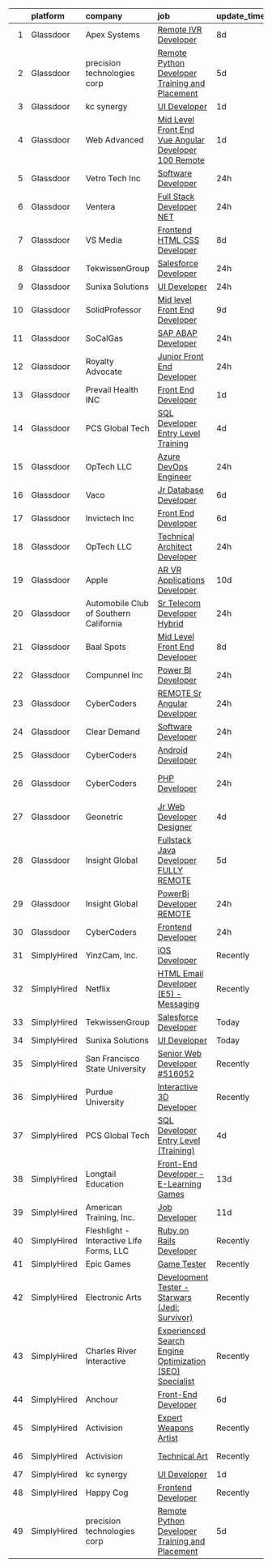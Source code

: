 

|    | platform    | company                                  | job                                                                                                                                                                                                                                                                                                                                                                                                                                                                                                                                                                                                                                                                                                                                                                                                                                                                                                                                                                                                                                                                                                                                                                                                                                                                                                                                                                                     | update_time   | location                          |
|---:|:------------|:-----------------------------------------|:----------------------------------------------------------------------------------------------------------------------------------------------------------------------------------------------------------------------------------------------------------------------------------------------------------------------------------------------------------------------------------------------------------------------------------------------------------------------------------------------------------------------------------------------------------------------------------------------------------------------------------------------------------------------------------------------------------------------------------------------------------------------------------------------------------------------------------------------------------------------------------------------------------------------------------------------------------------------------------------------------------------------------------------------------------------------------------------------------------------------------------------------------------------------------------------------------------------------------------------------------------------------------------------------------------------------------------------------------------------------------------------|:--------------|:----------------------------------|
|  1 | Glassdoor   | Apex Systems                             | [Remote IVR Developer](https://www.glassdoor.com/partner/jobListing.htm?pos=118&ao=1110586&s=58&guid=000001835eeeed9181d0c87062762ca3&src=GD_JOB_AD&t=SR&vt=w&ea=1&cs=1_bbc8fc76&cb=1663745060652&jobListingId=1008134223466&cpc=2CAED5C921A5F994&jrtk=3-0-1gdfetrehkbkg801-1gdfetrf3jc8h800-2430148be45fdea1--6NYlbfkN0DqWjE27Bj7wQp7zwejGyju2OyxUuq4SEucXSyN07WCWejYvQmJsgF2DYF8Y-TYieCayWM7ShiPCi_I9GVSYg9zKLeHQXSDRsQkiRvqlRJ1qSUmhEfmYHaheDn98_7dPYzX6yl1VoVfqGAzWQ8e6DftsKVZfOkb8JONiG01liNjibarZlm1LrHs8qrEA1yLEDnNfVrq6sg82jPBxeplVNcZJ4eNOk-Mnyv3EAvUPEfMW2x-djBL5AkpvDY90sd_lQVVIbGok5qZnvHvghk_qxZpAydLevuxcQGwEkQtg_VTTVy2o4WcCxEilEnZzr3C5Y3NJU9tlpOohrIO0uL0PUXFV_pRha1ZqpShcG0YTdeqw0g5TpapJuYQRYoeVIYEoFOaohuHwJo6kkuBgH-7nvPKC9T0TFWTqoZv_z3Z0Ygpk5JJdsV8h4XlHsgzzcayzqsEWVkwdmPXb7NXFd_zDbM7g7EoBhqyThmP1Bgo-yNjGHrRauLL68bcJJ6ze9IVZyOvUvFMJt8X8n2i_W5Xw4EfE_MTKUguzH2Kqde9Oztlejl0xJgZv2Tlapk-iRySwmWzEWpNS5Us5LiIzvBi3PLS9vv_Wivw6LOGkAv6JVb-FZzNSgulIAspR4P95FLW9_blfzJCSteDzUaD97VSWfm8)                                                                                                                                                                                                                                                                                                                                                                         | 8d            | Omaha, NE                         |
|  2 | Glassdoor   | precision technologies corp              | [Remote Python Developer Training and Placement](https://www.glassdoor.com/partner/jobListing.htm?pos=122&ao=1136043&s=58&guid=000001835eeeed9181d0c87062762ca3&src=GD_JOB_AD&t=SR&vt=w&ea=1&cs=1_746510a7&cb=1663745060653&jobListingId=1008142483787&jrtk=3-0-1gdfetrehkbkg801-1gdfetrf3jc8h800-bf261e198c7c5ed4-)                                                                                                                                                                                                                                                                                                                                                                                                                                                                                                                                                                                                                                                                                                                                                                                                                                                                                                                                                                                                                                                                    | 5d            | Remote                            |
|  3 | Glassdoor   | kc synergy                               | [UI Developer](https://www.glassdoor.com/partner/jobListing.htm?pos=126&ao=1136043&s=58&guid=000001835eeeed9181d0c87062762ca3&src=GD_JOB_AD&t=SR&vt=w&ea=1&cs=1_edec10dd&cb=1663745060653&jobListingId=1008148624271&jrtk=3-0-1gdfetrehkbkg801-1gdfetrf3jc8h800-a767d1d3904ecc6f-)                                                                                                                                                                                                                                                                                                                                                                                                                                                                                                                                                                                                                                                                                                                                                                                                                                                                                                                                                                                                                                                                                                      | 1d            | Remote                            |
|  4 | Glassdoor   | Web Advanced                             | [Mid Level Front End Vue   Angular Developer  100  Remote ](https://www.glassdoor.com/partner/jobListing.htm?pos=129&ao=1136043&s=58&guid=000001835eeeed9181d0c87062762ca3&src=GD_JOB_AD&t=SR&vt=w&ea=1&cs=1_a60f431a&cb=1663745060653&jobListingId=1008150129323&jrtk=3-0-1gdfetrehkbkg801-1gdfetrf3jc8h800-16b0faa002b5b9f5-)                                                                                                                                                                                                                                                                                                                                                                                                                                                                                                                                                                                                                                                                                                                                                                                                                                                                                                                                                                                                                                                         | 1d            | Remote                            |
|  5 | Glassdoor   | Vetro Tech Inc                           | [Software Developer](https://www.glassdoor.com/partner/jobListing.htm?pos=125&ao=1136043&s=58&guid=000001835eeeed9181d0c87062762ca3&src=GD_JOB_AD&t=SR&vt=w&ea=1&cs=1_fa4ea4b3&cb=1663745060653&jobListingId=1008151818702&jrtk=3-0-1gdfetrehkbkg801-1gdfetrf3jc8h800-bb6c4feb2d26e670-)                                                                                                                                                                                                                                                                                                                                                                                                                                                                                                                                                                                                                                                                                                                                                                                                                                                                                                                                                                                                                                                                                                | 24h           | San Jose, CA                      |
|  6 | Glassdoor   | Ventera                                  | [Full Stack Developer    NET](https://www.glassdoor.com/partner/jobListing.htm?pos=103&ao=1110586&s=58&guid=000001835eeeed9181d0c87062762ca3&src=GD_JOB_AD&t=SR&vt=w&ea=1&cs=1_7de1ca70&cb=1663745060650&jobListingId=1008150834960&cpc=5FEB1BEB8E14EF52&jrtk=3-0-1gdfetrehkbkg801-1gdfetrf3jc8h800-804f295cd2a1bbb5--6NYlbfkN0AS3oPsAAmCngCu4U51_2RxXyfS7TdWOFtWPOafNW52I-BHaFGjpaHg1iGt24BkrNYBQIbmM6d0KHo1WYXA7xM8lNA-yRg9gzjrAa6t_oixspFfVy6Mp7ynqJXoK35SQp6tXUISaBmXQMGQNQwgSZpTCOh9DR7_QD9dPXHCQWVod6BZOOOSEHuJ262jcVuTNaRbgwjunNyd2IbK6jHe4C_KpLG20j6CLOs6rIjXPAN14jClCJWCwJiHVwzhYmdoMR-PRpTOQBQIXLxKxIjaXtUT2Sj5ojmb5mfn7bagHJQwe_Qq9Nc6Q4iMj2w-mx-VMEMKgEvtK17QJVn3tBCaGQPERigPjlyhb-OQx_5lop6lSZy1J87rrBlMzLf5SyGjVt-hLrET__srDv0_Va-aODWiGeZthwtEO2dVoKCY81mqX9NLIkdFNzTjMc-P8aeDE01nF37KCAdU-UxJJ8MemrTCAcpeAxCqMQxUbudWKirCX5udPdofvyWBMNG_k60VD2ExCizbEcRECw%3D%3D)                                                                                                                                                                                                                                                                                                                                                                                                                                                                                                      | 24h           | Remote                            |
|  7 | Glassdoor   | VS Media                                 | [Frontend HTML CSS Developer](https://www.glassdoor.com/partner/jobListing.htm?pos=119&ao=1136043&s=58&guid=000001835eeeed9181d0c87062762ca3&src=GD_JOB_AD&t=SR&vt=w&ea=1&cs=1_12f97aad&cb=1663745060652&jobListingId=1008134742421&jrtk=3-0-1gdfetrehkbkg801-1gdfetrf3jc8h800-4be2c87897b4a3bb-)                                                                                                                                                                                                                                                                                                                                                                                                                                                                                                                                                                                                                                                                                                                                                                                                                                                                                                                                                                                                                                                                                       | 8d            | Westlake Village, Los Angeles, CA |
|  8 | Glassdoor   | TekwissenGroup                           | [Salesforce Developer](https://www.glassdoor.com/partner/jobListing.htm?pos=121&ao=1136043&s=58&guid=000001835eeeed9181d0c87062762ca3&src=GD_JOB_AD&t=SR&vt=w&ea=1&cs=1_ac3ccece&cb=1663745060652&jobListingId=1008150968947&jrtk=3-0-1gdfetrehkbkg801-1gdfetrf3jc8h800-d01f59cab3d3695b-)                                                                                                                                                                                                                                                                                                                                                                                                                                                                                                                                                                                                                                                                                                                                                                                                                                                                                                                                                                                                                                                                                              | 24h           | Remote                            |
|  9 | Glassdoor   | Sunixa Solutions                         | [UI Developer](https://www.glassdoor.com/partner/jobListing.htm?pos=120&ao=1136043&s=58&guid=000001835eeeed9181d0c87062762ca3&src=GD_JOB_AD&t=SR&vt=w&ea=1&cs=1_9e76ceab&cb=1663745060652&jobListingId=1008151517508&jrtk=3-0-1gdfetrehkbkg801-1gdfetrf3jc8h800-1be69a345728f09d-)                                                                                                                                                                                                                                                                                                                                                                                                                                                                                                                                                                                                                                                                                                                                                                                                                                                                                                                                                                                                                                                                                                      | 24h           | Remote                            |
| 10 | Glassdoor   | SolidProfessor                           | [Mid level Front End Developer](https://www.glassdoor.com/partner/jobListing.htm?pos=106&ao=1110586&s=58&guid=000001835eeeed9181d0c87062762ca3&src=GD_JOB_AD&t=SR&vt=w&ea=1&cs=1_fe8aaa83&cb=1663745060651&jobListingId=1008131628869&cpc=C4A69CCDBB3B9599&jrtk=3-0-1gdfetrehkbkg801-1gdfetrf3jc8h800-37a21ef05ad574f6--6NYlbfkN0BRnp9iq5DolHnWS2ynCcrcJf8ULs8QDjidmKWUdU9db8YxBOB8ochdcD01hnJ83m3BW16zVXIgV2V7wZcvRAS3U0adFUysVeFwfIu2g1zccqfkZuv3FZNVi-PN81ZQtn-L__TStxARP5XFx9JNq9T2upctV8-AGSU-PPC6Bq79dOoxq9HruQ9vJFwpZT6wbPd-JaFr4WQyKBcqDM_vOs5LujQWzHSFcsvgvKSm2OOaJ6rflef-ZFv-WtWLXXK2ZMCawQ3uTpGaPKkQGqgI6XSi1aDEP8lZM7F0WJLjzhzY5t0kJf0X9ORypxIrgKsMK3vNGYJRcsQ3e77hGQhyjoBAy9K5WQM_21OZ6xIZXUNXEWEhRCM6s08c2Q_jz1-og-HpJjcm2uml-F7WMeBjpoEuyF6xtweQP68qkFtm0dmpM8A8005RAsCpM1YqCEM2C-f2t0tQBcP-9HSc-NJsGbxTaWTNk6kBUdT1barD3CRFFLWrfYINJIGs0x8rJD5p4TrtF2Hg9QzcJw%3D%3D)                                                                                                                                                                                                                                                                                                                                                                                                                                                                                                    | 9d            | Remote                            |
| 11 | Glassdoor   | SoCalGas                                 | [SAP ABAP Developer](https://www.glassdoor.com/partner/jobListing.htm?pos=102&ao=1110586&s=58&guid=000001835eeeed9181d0c87062762ca3&src=GD_JOB_AD&t=SR&vt=w&cs=1_bdca8d23&cb=1663745060650&jobListingId=1008151978516&cpc=451933188B21919D&jrtk=3-0-1gdfetrehkbkg801-1gdfetrf3jc8h800-c3b4847916068359--6NYlbfkN0AkrHGt-KH9NLJWrZDpHMbMxGLC98GtWQdb1-pOhsz1tP8PqLGUrTNneVaje-NIqL8VkAmWZTjggT1AAH7qzGVmIz9DXrm02fel6kKZLgqW8Owixklp1PoxlLy888lz-D8VrB3csjDwomH1-rphxcyaqGiXFRPlFwJ_F56iIhMBZa0knsAQJGMmsWQmOzoXkm0erv2FUkTRBs7_NY4TymoWLSOyR-nCLXizf-KvSihrNHvTzoR4t-_Pg37Ew_tbd1hBpUJyxmesTPjxcSBMVPMNFqWRyfhdu7plNmeJtCcQr94MXgis-J3xkaOk4IiRpGAWi1eQ7x30dAvNYvMXJHgzFXmWwMbBlik-XZhDhUHfuxRbhGTfVVR_YvIP6sXTmgkNYM28m6fvzfHED6dieBukJxswhTtQ1uSQRnu7aoNjZBO5ZIOKhswMT00EVuNqt9I0Qi3BGLpNPPDH5KZuC5o-Bel0TwDP5Z697p34WBNCtRmM4oks2LtYvoSkwkc6AAgm3q6HJYwmKL_yCwYwWMQwr7sXG4J8WTGSfBe8IqZs0D4_BItN1_ceMpv0U_LdqNxYZ4iQAU8dTKb_MZmXXIac8nAXL2I5Y8I%3D)                                                                                                                                                                                                                                                                                                                                                                                                                                  | 24h           | Anaheim, CA                       |
| 12 | Glassdoor   | Royalty Advocate                         | [Junior Front End Developer](https://www.glassdoor.com/partner/jobListing.htm?pos=127&ao=1136043&s=58&guid=000001835eeeed9181d0c87062762ca3&src=GD_JOB_AD&t=SR&vt=w&ea=1&cs=1_0cfe4f6c&cb=1663745060653&jobListingId=1008151095770&jrtk=3-0-1gdfetrehkbkg801-1gdfetrf3jc8h800-c542a2735634098a-)                                                                                                                                                                                                                                                                                                                                                                                                                                                                                                                                                                                                                                                                                                                                                                                                                                                                                                                                                                                                                                                                                        | 24h           | Dallas, TX                        |
| 13 | Glassdoor   | Prevail Health  INC                      | [Front End Developer](https://www.glassdoor.com/partner/jobListing.htm?pos=128&ao=1136043&s=58&guid=000001835eeeed9181d0c87062762ca3&src=GD_JOB_AD&t=SR&vt=w&ea=1&cs=1_5d1d0519&cb=1663745060653&jobListingId=1008149083187&jrtk=3-0-1gdfetrehkbkg801-1gdfetrf3jc8h800-40e2e39b10025c20-)                                                                                                                                                                                                                                                                                                                                                                                                                                                                                                                                                                                                                                                                                                                                                                                                                                                                                                                                                                                                                                                                                               | 1d            | Remote                            |
| 14 | Glassdoor   | PCS Global Tech                          | [SQL Developer Entry Level  Training ](https://www.glassdoor.com/partner/jobListing.htm?pos=130&ao=1136043&s=58&guid=000001835eeeed9181d0c87062762ca3&src=GD_JOB_AD&t=SR&vt=w&ea=1&cs=1_b5cdf749&cb=1663745060653&jobListingId=1008145101589&jrtk=3-0-1gdfetrehkbkg801-1gdfetrf3jc8h800-29175f5255292c0c-)                                                                                                                                                                                                                                                                                                                                                                                                                                                                                                                                                                                                                                                                                                                                                                                                                                                                                                                                                                                                                                                                              | 4d            | Minneapolis, MN                   |
| 15 | Glassdoor   | OpTech LLC                               | [Azure DevOps Engineer](https://www.glassdoor.com/partner/jobListing.htm?pos=111&ao=1110586&s=58&guid=000001835eeeed9181d0c87062762ca3&src=GD_JOB_AD&t=SR&vt=w&ea=1&cs=1_768cd92a&cb=1663745060651&jobListingId=1008151524619&cpc=4F748F1840550ABC&jrtk=3-0-1gdfetrehkbkg801-1gdfetrf3jc8h800-b8761b39ee9f2a58--6NYlbfkN0DP9fosW9IEXaU1TZ3ocreH2vEq1sd-U-IRxHoNdS6RHkqAVuspg0SWSgO6chgcdoV35j9EMTq4nIxLe7uAKWuiW04pFLiuY_ZqnK8q3zFxiE--qop7t2vWrKsBTYAR6xLrW0humHRTRno8DsYEZT3Y9rwtBd9ZyU3hRAl3WdYJlTSAlSeblF7rvUp0L_SiGN7f-eHQm-cGK-d5qs_uOXLVm9nmXJ2PUTqUEw6lrKXtBz8XTWuxKceT2SVUx4-t6IgaGXia8WgWT32HqXHMDWaMJxQc0hjpyDwobnkwn1FXFfa0JeMrjXBwdSRUVgq3fW2vEpv01q_8xq8d0PVpq__qVczRAiI7YC52fSRBPinuGc4Sr268SJB7zqlkK4hoRRZ6hVyCIeIWlCn9RgQz00U8KfGkuhl-E35m3oSHhZnbGqc5aQPki5ffl2ScAPaz9TMCy4BHDgsDml2OzlFP1zy026-J8bYrbgQurdKW6M-QhnPxS_cTA9VNkAL8kQrrRkQS7Vmhp3C6TAvYpeGZ5bXP)                                                                                                                                                                                                                                                                                                                                                                                                                                                                                                        | 24h           | Remote                            |
| 16 | Glassdoor   | Vaco                                     | [Jr  Database Developer](https://www.glassdoor.com/partner/jobListing.htm?pos=116&ao=1110586&s=58&guid=000001835eeeed9181d0c87062762ca3&src=GD_JOB_AD&t=SR&vt=w&ea=1&cs=1_2b2dbd89&cb=1663745060652&jobListingId=1008139274684&cpc=2CAED5C921A5F994&jrtk=3-0-1gdfetrehkbkg801-1gdfetrf3jc8h800-e96d16565c49d3c4--6NYlbfkN0D_sybMACCpf9B-677oK5j6rPldVB6BlrVvFjO_o-GJZbzuF-qh4PxErFUqfUsv_6sJBqOY3Tzj9lvq_Q6twrvwwGutYbj7HwcppQBXu6U9nnN99q7ZoFWHq6jrsN6oRsGimPHQVYNxZXwA9Q-T-0BlPpuYrj0DbQoGzEHPIefGBKYIMObiw2uJ6Bd5Ti0qFWtvk8lFj_Houa4mvFyQb2eHCbffv-z6AYcqKBES3NXmAJXxtEafpaRtxhnrCHcTjgYTkgoyoETP8STMS9Yy3_iUzgmfT_wmXUauXcsiWx9ahFKGfO8aHB_JRgEHW8eIuZulkQQltDLpTpu5UAHONDPwqyaZt4zXDXSfifvWsX4fLN1Nt6Iqo4JCp9lUM1RYwT-SxqqJfYMHjbOSCSgZOyoeUrUHSXifdHRT7TL3kIzXEkQag7wHkG2xvjqsvqJGmwN9TClXFOG-nwoPDnWZKyi7T3rT9YnRjkNqbdAXKutVJE7hHMj-BGicL9_Cq1eKlgd2WLXMtbMuZfuzpvMm3-gcmNen2epugPwmsqQZbJiWEYgfL8H6mjEq)                                                                                                                                                                                                                                                                                                                                                                                                                                                                       | 6d            | Tampa, FL                         |
| 17 | Glassdoor   | Invictech Inc                            | [Front End Developer](https://www.glassdoor.com/partner/jobListing.htm?pos=123&ao=1136043&s=58&guid=000001835eeeed9181d0c87062762ca3&src=GD_JOB_AD&t=SR&vt=w&ea=1&cs=1_bbd110d4&cb=1663745060653&jobListingId=1008139186947&jrtk=3-0-1gdfetrehkbkg801-1gdfetrf3jc8h800-9c0cd2d4074c55fd-)                                                                                                                                                                                                                                                                                                                                                                                                                                                                                                                                                                                                                                                                                                                                                                                                                                                                                                                                                                                                                                                                                               | 6d            | Remote                            |
| 18 | Glassdoor   | OpTech LLC                               | [Technical Architect Developer](https://www.glassdoor.com/partner/jobListing.htm?pos=109&ao=1110586&s=58&guid=000001835eeeed9181d0c87062762ca3&src=GD_JOB_AD&t=SR&vt=w&ea=1&cs=1_72116042&cb=1663745060651&jobListingId=1008151582688&cpc=1FDE87803EF93CD3&jrtk=3-0-1gdfetrehkbkg801-1gdfetrf3jc8h800-cd088f53ee3ddd6d--6NYlbfkN0DP9fosW9IEXaU1TZ3ocreH2vEq1sd-U-IRxHoNdS6RHkqAVuspg0SWSgO6chgcdoV35j9EMTq4nKVvXg6NzLGz8k5jzJKH4z3kkzPA6BWBzgdwxr5yKEn3dE7F3eSEgUEZu70_OTowdSBh3mD-Qu-R8CMi8HgJ_jGQBQN_cCEewsEPXJsVIu59LCZJSUQE5MkMNAGG67IMRrK_GZAzEbli-uGz9xm17-GWQE_QW_RrxU_D2XyI3lNTlLSHRX1z4iqHBqBJoM2QgrNAS_1rZKRMo8uvsev3H1ewh3yHmgeQvcb4y6XDJsWpI_rRGfd8t40-iijiovqmoU6IVQ9IRhZ1OGXb-AEHh7gF2fHcnTmAZ2WQWPgb3Mi7hDppIK1THgvgWespEYyXO_MFOYi5GswOHdQZ8N2Hox2b1ht_mdsrVw9U93SI7ZU1Vp7Cxh4NXhGH1i0LEc6ojEWCXOHc9Q9Ra1esIiFf5oEMGU0j-7tIggt3ISfncDclCl9QmoT5xWnUmZMkxaEfNwzoVEOPuOMx)                                                                                                                                                                                                                                                                                                                                                                                                                                                                                                | 24h           | Remote                            |
| 19 | Glassdoor   | Apple                                    | [AR VR Applications Developer](https://www.glassdoor.com/partner/jobListing.htm?pos=107&ao=1110586&s=58&guid=000001835eeeed9181d0c87062762ca3&src=GD_JOB_AD&t=SR&vt=w&cs=1_5395915d&cb=1663745060651&jobListingId=1008130706359&cpc=AC285F3A3ECA6BB0&jrtk=3-0-1gdfetrehkbkg801-1gdfetrf3jc8h800-55059640dd1773ed--6NYlbfkN0BvKrLyj5gPmtZO9T8euul8TCxuuKNOtzRJOomxnwSEodTz2Bc-sPZlbtkML8D-m4r1Ix6DLeqtxr4SLEKKe7r0fp9wumlFf3rpyvb7KthvRZw6AxaMg4CoDi8hnnfQKaMLXkzhB-_nJGUN4qPAjJPhNVCUnqfVdP2BW7V9NxLCCrvz2DcTQSvKroX91m7QSrYfsTLxzNWoG_C5HDPRBjrIF_iFbG8txsEDAo2nZuDgl0a5nb78ucodmNu2n6wKLVpQmEw_I23xLNvmEpsCzspMV7i97MImxrHlC5mbnlrRuZ9QC-12-YeR8HXwonPzPFLQZ5w1jnfO3DXvj6LY7wuOI-dch9dgeTIthP19b-vJ_Qo0bx3jvlgbx4f789KXCFgxojMyGp6t6nTsmo5lSGPg4ynK6wp7SjTUI5bZ223ca-o-EfevQ5tRp0_ers5TSIFRI5rsG_91glpIcF2iVL5T8c8intuViUIAN4RIkkFLpOWAsHMs-Gm13vmLNUAqQ3c98OXFj0yuBU9rIaHOgOZrU3RJrXythEE9R0xi3-1Y8KcbqFUTBbG1LHfOpt9GJxRe13EWu1du30S1sxQd7mi-wKbGQ8sUUlcaSkJdpk16hkV9gmPAGVavCKFilkAgFCJX3aHvgA_CPLySJlchHyY_F7aDhFMnTt8NgJW3VB-ng98HxuPf2A8rSD3giWL7uIXPvebngLWBnk2lcsGZnPkS856udTlpKJIlNH0W3Jbghi4HW__u_-w6aRjE5H6IlXCH3cVoNbwFE6jc8a9z8L58VeNiaFkmxPCnFpK4pFAquzqpQKgAS6YBb-d42DeSR9F9sb-J6wS27aY91upXzJmXWjTDocR02lH385gE9Q9zOM6j2UkC5BPfvITc44jtPJXk3j_yhs3feUFXejmzAHgPZgMRrr-egERc-GB_9JXrlrj0C-Gvu_NCHNEpe-WBtOFutw6ho2xmA7NnKd0Dl4Qo)                                      | 10d           | Boulder, CO                       |
| 20 | Glassdoor   | Automobile Club of Southern California   | [Sr  Telecom Developer   Hybrid](https://www.glassdoor.com/partner/jobListing.htm?pos=108&ao=1110586&s=58&guid=000001835eeeed9181d0c87062762ca3&src=GD_JOB_AD&t=SR&vt=w&cs=1_54d61045&cb=1663745060651&jobListingId=1008152164356&cpc=2CAED5C921A5F994&jrtk=3-0-1gdfetrehkbkg801-1gdfetrf3jc8h800-26ed0f2b070e159c--6NYlbfkN0B2MefGenB_9X-z6XWlqCY5MNbeZ22d0Mld1BnvdO9C_TwGXddCju4iOiUAPgcmv9d8POwzWYq6c5YxWU_HPqeIRodbsYZK7Jrg8fTlpj9KO0PzzN7cCTPndLEUAOSy7oDGIKdRoFOeZ3py7g5VjXNhmdsWWiFtnggm2i7Gtb2DTMfCJPU37eqB-NUamrsI4Yrw-YdVOQoMjTyRodFtw0I3GkT60JvQi2fBOFP05EqAx0_vr0TxiIcYA_YecXCOmG-6WuuKbtbGkN2O_sN87HMjl57rHu-tGNWU5ojrbIrQMhtxMb0zSTygHjw8UjqVNQ2idlHh-i0b2CR_lrxCJFOC_A5H34AUqHUQNqtAhFVpHAzjnTngXhVPqt5V22konuN-dJYgWb-HL8agM7JJGqW2HssQl99YvhlPfWXy4uDthgLQDJjfaERjul9F51SOGweqeQmGCvaKQI7SsaeZs_fBuQYvfDh1fkT67SUK2v-Al3WTs0__K39uU9wTcvOTrqG4ysHW4suaw9nSpbnzi3pNFCzySVM9HIK5TZvdvsY0gw%3D%3D)                                                                                                                                                                                                                                                                                                                                                                                                                                                                        | 24h           | Coppell, TX                       |
| 21 | Glassdoor   | Baal   Spots                             | [Mid Level Front End Developer](https://www.glassdoor.com/partner/jobListing.htm?pos=104&ao=1110586&s=58&guid=000001835eeeed9181d0c87062762ca3&src=GD_JOB_AD&t=SR&vt=w&ea=1&cs=1_948eba80&cb=1663745060651&jobListingId=1008134394442&cpc=155EB9D5185558AF&jrtk=3-0-1gdfetrehkbkg801-1gdfetrf3jc8h800-6139628f606b89d7--6NYlbfkN0Bd1WtP5csUnixH8rSlRh3H6CMdDCnKzNYuJQ93LJKst7TdpxJAGul6YKdq4xQ9n4hw00X9u0XFrLYm7t09AfoEFklp2LhuKapw7ytNDnF2gOQ2wSZ2edXq3OYWryNr1Iw4J1Rllb-j9glW8RvdrpoQydN8KqAxY4tdC5jSFQG4SrVpTjZbDpURNZmj_vg3IQr-vBjcEgvyiyJjQfqrxSiJsRNrv-7Y0OtNjH9RG--8RuPKoECvVVRCCMBbMbE9ivTdFDDEG7--n-zSb_omH6Ujybx2Lsrg-xu_sjRPcNihjVKP8u0AdRRz3G5D8r6dGv56np_3Y7GH0f_WSZh9rMW7qhQXDiXCVCDNNZwX1GW4KXY_-YjIE0IygMcjuhpKO-Oikeg3OMjLkTAP87Ni2FgvMenh-sS1hauqszeIKmVh6yTxvdO84qUgLmR_TA2vIufAs18oW9f3VDPONQ-qMpC3FuinPZNP7yRY7CmFJbJe9PiqFpfLtveUP3P_pGaURaHKKF8c0v-PFShYoiK-cCiZ)                                                                                                                                                                                                                                                                                                                                                                                                                                                                                                | 8d            | Houston, TX                       |
| 22 | Glassdoor   | Compunnel Inc                            | [Power BI Developer](https://www.glassdoor.com/partner/jobListing.htm?pos=105&ao=1110586&s=58&guid=000001835eeeed9181d0c87062762ca3&src=GD_JOB_AD&t=SR&vt=w&ea=1&cs=1_59c3544a&cb=1663745060651&jobListingId=1008151811482&cpc=8795CF9063CD573D&jrtk=3-0-1gdfetrehkbkg801-1gdfetrf3jc8h800-e588d43f59e0ef34--6NYlbfkN0DU7hgtDhmC-fI0i-N7DqaBmluWfFdS70gHoSazL13xmUkuPgQA02Vnl5B3602sT_pxDlckmvOn1DprKk9KZ6J-jGnqZ5JGgIa3acyIJW2xaiasskb1bjsi7rs5o83IPWze7lmauI7KN7CvhEEr0qjE1g3zqN2LPi7aD2SJq58h34L39AjidDKLKPIB0xxet8DxPdFBoplBhyvEkIgQI1or_aRDu3cfuTgtHG876IcqwAu0B2AqjS0vXcXVrgfoRDLrMHeRcABVgLKmzn9gSU2EOWNhZkSeiAjMmmRFHo-2VUEn5yvLHDQ4QsRKrif_lOU5s3LH5sWSj0jL-Qru_MOE8KmlIjy3q5HG4tiJdVVh3nIKLocxRVgiAZkenVqE3inZ3LW4KLEG9ki-nz2pSwUnxseZ1hUocRlQKh58qAE9IYNQAxzP697ji7AXskar6NG3B7Yfmjjx4B9ICAN-wxZAHU9mVSObMRTkqEgU_LyC4Ij2FC2GP9tuVQzOCoMKQOAE46AokLFRVOJCbnCwQxyI)                                                                                                                                                                                                                                                                                                                                                                                                                                                                                                           | 24h           | Remote                            |
| 23 | Glassdoor   | CyberCoders                              | [REMOTE Sr  Angular Developer](https://www.glassdoor.com/partner/jobListing.htm?pos=117&ao=1110586&s=58&guid=000001835eeeed9181d0c87062762ca3&src=GD_JOB_AD&t=SR&vt=w&ea=1&cs=1_b4595de6&cb=1663745060652&jobListingId=1008152463583&cpc=47CFDC01B3F81FAC&jrtk=3-0-1gdfetrehkbkg801-1gdfetrf3jc8h800-ee061a40a46cc2e7--6NYlbfkN0CpFJQzrgRR8WqXWK1qKKEqALWJw739KlKqr2H-MSI4eoBlI4EFrmor2FYZMP3muM3oVLaOs4f3sImRBPywCPIiHM7Z33umRRDA94Qoyfet9ayA740jJRGePSRtTTpIJcmbvDhROt1vzfoeY50eSBn2laI0rxoWjVcX7T9TCrdx-3N1HQEUFaF31pQGly-g6ZkZPFgkafmNgQmydjokHSs4gHfmdnyWwdXXePXouMda5OxvzDXTIbIl3pVS0AMm8uiQxRZOAkbT1FqjYoMuaFXJlKHz_XfNeFfsJIFQcGHvlm8I70d67ZoSmgPHAnRAQe8Wg5-WIGdKypJs4HvHHgZ7Pggf9eBYRc3A9wSBGdQbyXbtmjIK24ynGZiFvtBnNtwv6GNcTF4JS0EdPMS-gjq4m-7t3Jq2eariPkoc4l37H0LQjG8K2dzFfG2MMKqjjaiyjohxP9HCa7knaFq32dckmY535VSrhHt_S89pFYkWiStpK3O-FC_sISSjD_Syw5TfV75mWPydMMqFFxth67sPvsyTiKUHGWDOV1Ui5Hm0NqhO1IyZPktPOheGbCFlWD1gfYov1LKKOVquJLl5sHCUBBCj5szG9GbJdJ-2i_uVccT_Msncu91rhwqL3Nr_mNx_EARKsHIFYDEldG3IT0CyGQNrwki9j2XIIcEA2jspQSoqWY5mTPh0xAXu7DAd8Y_AzzFChTp0yu0AgX0qFzQJcnfrvk5hY-GvLMKiL9W6TGqPiDADFNsR8P8Py-mpnY_D80_421b38unDwVlQNH6v5EFW65F1s_7FjfVZ7OJPAu3UUAtpySHsrBWAY4MfmqRW-DFTJWtxB34zRhfPb0R72Huy4nKrfgF1MhNUBL-UgWm-sJ_qaOF6eqZ-f9Bqe4PftJql4JmJ1Kn8ZjkvW6XGtI6cucrNBpcDIyF1-lb4bJNxFk3mvKqC-x5CuE0YVavHSut9SNCvx6_EOao1igkvXhKJacC42MGi7mrzRPuF8gE-287NlPMV) | 24h           | Salt Lake City, UT                |
| 24 | Glassdoor   | Clear Demand                             | [Software Developer](https://www.glassdoor.com/partner/jobListing.htm?pos=101&ao=1110586&s=58&guid=000001835eeeed9181d0c87062762ca3&src=GD_JOB_AD&t=SR&vt=w&ea=1&cs=1_8beb9b23&cb=1663745060650&jobListingId=1008151337874&cpc=EA19F5B90D514204&jrtk=3-0-1gdfetrehkbkg801-1gdfetrf3jc8h800-dd07a491a5fde119--6NYlbfkN0CPEiJEzZq4I_K6S6Q9VC1QMfIsI0INZ1UYi7vjgDL48cCf6Mzuyr4olOaUvzH3aBy2LlKo0ckplGyrNThhk8AZ6rLiJSZ3CASJ3hL3FVadzP8DSdD3TXX1ikIwqg2ryC3nK-xkfgb4FC8qhofjXjA3edFi-ZcPVe0SlviYSa3S-yCLt5_VuXbSkNj07hWClvL2GkpCjvT5an3daO7qBWU3tGHHZwGqlSd--sMkn_lgy7BmCpH6xbly1_woVDZ4DKg6dyhbWXk8OJg3zc4n8K1APEY-d_aM5LsmQ8_8vLDt5XPY76_C3CtkfR5Y-_YpWdb6P2VLCxOzujvz8qWHvzWXTu7R4V16jvdinvGHRhSwh2ZoQQkt3z8JCRhCtobk3LHNJfh9I5MCmjJch395V3vR6usz5eS2RDYQ_T6knLfRD1WBKgG43PPJivDyE7Dz0fZGeztUP6Hy2mxT_wzk2khKYp0DOeB613v9RqVkfk59bZ8mtOXFxGIYxH2T7eZY6r9S5AXm3aa9Dg%3D%3D)                                                                                                                                                                                                                                                                                                                                                                                                                                                                                                               | 24h           | Remote                            |
| 25 | Glassdoor   | CyberCoders                              | [Android Developer](https://www.glassdoor.com/partner/jobListing.htm?pos=113&ao=1110586&s=58&guid=000001835eeeed9181d0c87062762ca3&src=GD_JOB_AD&t=SR&vt=w&ea=1&cs=1_49198087&cb=1663745060652&jobListingId=1008152463497&cpc=47CFDC01B3F81FAC&jrtk=3-0-1gdfetrehkbkg801-1gdfetrf3jc8h800-9b13605d78b81027--6NYlbfkN0CpFJQzrgRR8WqXWK1qKKEqALWJw739KlKqr2H-MSI4eoBlI4EFrmor2FYZMP3muM3oVLaOs4f3sGeCUYeq-MWvVjJujkc-fpyHRzhJW8LvhGgWb_JZLElNlkAXxXigAnjZN3m4W0ZrqQ6o2ePHBP1r8-Yilt5wrhKSAKNEQklJiAHW1-WPr0JYwEv8be2NarATuc8AIFDPEh-s5Z9I2Vibh89efo-nJI6sxw-bItMaPq_ozzRFbQ_jUOKlxH1nw9zmf_FqcHncNp_giNJTcA0svOuWmVBj_q8w6hGDnEAGinEm55pSsYZ8zloIjCWQYFQtvhpb0qrw4Mp7bxCRTfRoxn-LWf9fnNo3qcQsV8mCpHRM8yaHxvNEh4pYlQx8ijI9J5jFOUFVsdR5UfTFfozENJfYXQ4unrSUpSsTxeopSFo5oXYlcS0pQ6n5QOSX1TimXBU0Gri0-jFWE-Pb80v2gLNVJXp6Wg-eAyAEyxCMOP1n1kd6UP33obsyjx6Js1VWnT7_VhB2tpuNJIgYNgpsHZTDt3qyVIB5jNL7Rbirkb1yV_TA3ABuS67JZq_uAA5TpBzTQdpLKrnkABHmIIK3LDm0WgQCSdpMpD6QNkOfscZ0EvFBnlXCQ8ScRtzJnhGLy6sSAmro8Yb5OmaXo8eZCNXo0204ehWyyDTve37vewecQ_fF2AL6UY8rHQQP8CAqTxpUxGuWortx9rEhi8vy1K8neFiMjc4tPiwFNxS4pNIsMZVuOHVEgbofN6Exf_94hOqViOMvsReHl-2S55WPRPHNFDuL65gfizo8uMG31JIYub7wC3CpaX-S1-p_swrUbawtK3w-8FzRQSTm3PDnejTjgbwtgkCYu9FlGEiWajRpQsINYnJD-xAtI5OgDCfSUcbLvuScx_-cQ4maeJMPD20RR2BSeWtHoLiNDeObTdT38HTf4fkN9-umjy5Zuw4sD4hto-KWcnepHkDJScoD-M8GyYm_RCHBH7jcZ9rej4y_aHo9UxRs)            | 24h           | Belmont, CA                       |
| 26 | Glassdoor   | CyberCoders                              | [PHP Developer](https://www.glassdoor.com/partner/jobListing.htm?pos=112&ao=1110586&s=58&guid=000001835eeeed9181d0c87062762ca3&src=GD_JOB_AD&t=SR&vt=w&ea=1&cs=1_0ba06362&cb=1663745060652&jobListingId=1008152464454&cpc=47CFDC01B3F81FAC&jrtk=3-0-1gdfetrehkbkg801-1gdfetrf3jc8h800-6ef03e59528f1337--6NYlbfkN0CpFJQzrgRR8WqXWK1qKKEqALWJw739KlKqr2H-MSI4eoBlI4EFrmor2FYZMP3muM3oVLaOs4f3sL6k1KKAq7se6G0n-vK0hU8Mq4Un9U2pDzJ8TuKFw-gb74BtaC5tuLmGKPrJ1EitbKbwycOg1iA4kmNuY5GK2MwDErD-uQIBgBEQWhnluFDp4_mMoq9rwhKymf8X6G1r65Vh-F8BrhwPpZA5CGUqISe4BRyrubykLksmXlblTq6sfT4toyLBKdNUluzR6P1nJgR_Ig_LhsUHcwBBK5OwICsjKe_F0kG3_H0ThkAP_nd4c1ryKxFVT3Agyj2Wx46rVTbEjDGKFiWSKzI8BDVb0Y5-CHcYY-Tx-l_5EIh2cGJlUbJYf_UC0Zk5blY1JjFksWVgCZA9JerK0A4rWZIVJCC6uEevistqMATaO5giT7Cz-MR4OnADy4hOI9fJN0S2KaVAXmnkPDS2tfBGxdSX63FOY7fAbF9VH9nhKYgUJfkimqzyNsI_uJS2_VseJkF95i081ljq0U3yfr-wvc4di9p0odZ3pJDmC3I691qTUq2vAVn_sL7KB3BWOaPxWJ_ABWSUQBFlP4EfUJYPSeapt62DAAKrNF8TCZ1tA3x2OoPCTHjeK7G_ICSwt-rivLnGvckarBNX4MGnuollRwFD09YNTD_WGiRpTFlYwhPjaY1eZp8DWc8IsRptZ2FVdwEbH_mrJcA-N-dFmj94SJUVa2W-RY0hU2ABQfKrkRSZV9JoAAXuM_7r4rmQ92DF7YBz0HvijDTovQvDa9IfHs3RrC2DbUudMey31ohFhH4lkHTvgZ78k6nhmlyLLSHtEWMhP6fWnM6jeSsSkJZSknDEyh2u0MSkMIkDz5JKFw4AMKS8a0lRKD8wcmtQYbGoxhzFrM4CO0fYDTnzNqHI3b9_KD6Z4ggw2pHXu02yMF4GzZJlnr6cAw5NulJLFipZFL_mWTvuR8XTisrRDGn3S81zgm7WGFSAOHjq5yPJYWGgpJpI)                | 24h           | Saint Petersburg, FL              |
| 27 | Glassdoor   | Geonetric                                | [Jr  Web Developer   Designer](https://www.glassdoor.com/partner/jobListing.htm?pos=124&ao=1136043&s=58&guid=000001835eeeed9181d0c87062762ca3&src=GD_JOB_AD&t=SR&vt=w&ea=1&cs=1_db2ba22f&cb=1663745060653&jobListingId=1008145076799&jrtk=3-0-1gdfetrehkbkg801-1gdfetrf3jc8h800-baad3f8d762912bb-)                                                                                                                                                                                                                                                                                                                                                                                                                                                                                                                                                                                                                                                                                                                                                                                                                                                                                                                                                                                                                                                                                      | 4d            | Remote                            |
| 28 | Glassdoor   | Insight Global                           | [Fullstack Java Developer   FULLY REMOTE](https://www.glassdoor.com/partner/jobListing.htm?pos=115&ao=1110586&s=58&guid=000001835eeeed9181d0c87062762ca3&src=GD_JOB_AD&t=SR&vt=w&ea=1&cs=1_97cd5b8b&cb=1663745060652&jobListingId=1008142604990&cpc=AC285F3A3ECA6BB0&jrtk=3-0-1gdfetrehkbkg801-1gdfetrf3jc8h800-af9cc59ad0c0cc57--6NYlbfkN0BKkHZu3wF05EeDimN_p6sYpKCMArvwa95YdH7UpkaBCobj99dZAfyu9JevU964-bLh3zpYO1He_5xJpcOCIyjoAJ8Y51gFXNz4YD35uOqbxSCoCnyZf0m3jVtrQcSn8wCaZ7i14_3WFkWurJ_wLurESBBD3_HoakCW9cUO6BYc6IkEQRDlWDUBB7ee_Ahkd-5VU2d_TdevvbKkty1BKwqeso-3bJ2jUcsLiBQSsbOPEWPsdZHEKP9rnmkP637DWDQsPere2HiUa-qq4S3CXBhF89sIH50BvCPhXPjhLwkDkFaDTQ4a7rLle0xDAHq87fv3qp7C7L3EHpX1NiDfDpbYw8tmZLKs6cYJ_ctLDglLRdLnhoFbNbagiAR4yxD3CwaLW420D4zIt8QJmWEFtzC5TeE_XczSWboA43GJ3qqKsliKKrmpepNxQf61n-T99xo9cGW7EycZwIVjI5W9NBpeYYvQMTpfDivCFc2unQyQZ1NNzR0LOhQYP_3sUht6iuSff6k82Au5XbOSdprVDMb90mwy9J-XI8g%3D)                                                                                                                                                                                                                                                                                                                                                                                                                                                                        | 5d            | Remote                            |
| 29 | Glassdoor   | Insight Global                           | [PowerBi Developer  REMOTE ](https://www.glassdoor.com/partner/jobListing.htm?pos=110&ao=1110586&s=58&guid=000001835eeeed9181d0c87062762ca3&src=GD_JOB_AD&t=SR&vt=w&cs=1_4927d883&cb=1663745060651&jobListingId=1008150856254&cpc=AC285F3A3ECA6BB0&jrtk=3-0-1gdfetrehkbkg801-1gdfetrf3jc8h800-fa0df4555d2310c9--6NYlbfkN0BKkHZu3wF05EeDimN_p6sYpKCMArvwa95YdH7UpkaBCqc7l59ErwqcMGPwa_bsWfJZ5dbf-O2FWCYMzl6iA4qKVkNKV15_Mc5D-IxyTth5UxJTm8FWrFZhZi4RGDvdv2kuwQiNpXxyhDG5uEaXR8GeYBPr0a8bR3Lx8ALIjZnXKSu22iH6XzFwuhQmDZyn81zaSWJXPiR7KDdzYZBp6E9ZIiN26NwAzJ_SrodjWelkoP8RBFU4jIRiQDX5XGjHqomiiGtgfLpKlxMq2kwl9AAB-8rnFFkwkc9s723jUDxRAqyS_Bd4Ub7k5UcR8KIlT5NrC9XYMg6NgXCawiFeqtNExafE6CWZVDWyUZvDhgWvNUhbV5QxhuK9ImtxXIbbJmVZeqWU4sI_t0FHGrT5oSrCh1gQFDIC2fbgzhwQwprBPpsBz4Ij_18b5aDfA-BmQNNGTcZdVou_M0F4VXe58KOjNq94sP0SrQh-wmQXY7Wgg6QUbnaTcSLJ)                                                                                                                                                                                                                                                                                                                                                                                                                                                                                                                                        | 24h           | Boston, MA                        |
| 30 | Glassdoor   | CyberCoders                              | [Frontend Developer](https://www.glassdoor.com/partner/jobListing.htm?pos=114&ao=1110586&s=58&guid=000001835eeeed9181d0c87062762ca3&src=GD_JOB_AD&t=SR&vt=w&ea=1&cs=1_2250aa40&cb=1663745060652&jobListingId=1008152464071&cpc=FB7E4A1762AE5BEC&jrtk=3-0-1gdfetrehkbkg801-1gdfetrf3jc8h800-e8db79710843dd8d--6NYlbfkN0CpFJQzrgRR8WqXWK1qKKEqALWJw739KlKqr2H-MSI4eoBlI4EFrmor2FYZMP3muM3oVLaOs4f3sLLAEyLGxbVU2LNzroHwDEAN51udtuXUHirJwAtscpn0hSoaF13-bhw-A7sAJgQLtWBKOJbvZVgKLHfv-t0YCYG5Gx8sb38atbURo0M1rlgHMesP1YF4SM7XX94pOKak-Ckk_wfg0ZQ7pG9HaVfDeORbXUUxJ2WeMS-W-CtMEEfTAQ43Y3x8hG-HGe_IHOSQYF57TL-wZ85ndXEHptk2q_ZHklDvL3uNY2sMlGyzCYzuQ1tHSlynISQ2CidfhueXnDBS8yTOLj1TyXfH_WNYkm2gVCPlnmcJFlVh5S_blbm4XryA3OVM-KFh7eIxNr1SO6DewHn-udBGfcIcldJj4yk2cO0tvQxSgnRStkdcWm_T6exhRb59nV9TuPCVexyEH9Pt_bU4lFCKRSeV8HAk_JQ-4Sk2BaR5KvSVoajdnoSWnR_hHCHakkm0mAHvQDsaEqed7hOz7e6en9sY1epUgaECqCCGn1OJahw-NmHIYk4t1Dj5iYUT9Cp8Qzswtyfv-7EGq2URcNX6mgxL1TF2J-9oiERkMKtlLAjbNe38w8xjGL6MOoM5T887RkQWMqJGXVeMSD7IaBDZie7ukJz5ikI4FaNjMgK9DHIXkjeAsxen1dEL84O_hG6nOTm8y3LPCBmdom4eq3ri4XsABQAk2bWms0wb7NbbvrwClsIT9bJ8mLkjJkulwRoETp8WTC77o9Np5qnCh8rK2IQ6xz11bdI6cyWvmhG7mPbGGaH7lPgEMdmkm1XO-ljrC-5DcsXSegEYsEFST5FAgPOvabfBuQmFIg4vFbZC7Zk-3jhn6OwFfYrSbP_OW2x1wl7da5a5mtCMs02vbRlJcs8dcDkubE-UiHLQL4NZlCohooyH6J32uw-V_TL5PLGhzDJ5zLSx5flywXyIwsEvAldDKKIlhIA0We4nfOV9AFpUBbwN9exu)           | 24h           | Los Angeles, CA                   |
| 31 | SimplyHired | YinzCam, Inc.                            | [iOS Developer](https://www.simplyhired.com/job/O7s3dealHuxhU0MGhoaMnfOJziqVEUTHKEJtlDWUSPF8S_dqWf-8-Q?q=interactive+developer)                                                                                                                                                                                                                                                                                                                                                                                                                                                                                                                                                                                                                                                                                                                                                                                                                                                                                                                                                                                                                                                                                                                                                                                                                                                         | Recently      | Pittsburgh, PA                    |
| 32 | SimplyHired | Netflix                                  | [HTML Email Developer (E5) - Messaging](https://www.simplyhired.com/job/1bXVxt5BiO0MD0IViaSIetDkT_fhFoZwnqAbC8nd3-MrVMl4GV84Zg?q=interactive+developer)                                                                                                                                                                                                                                                                                                                                                                                                                                                                                                                                                                                                                                                                                                                                                                                                                                                                                                                                                                                                                                                                                                                                                                                                                                 | Recently      | Remote                            |
| 33 | SimplyHired | TekwissenGroup                           | [Salesforce Developer](https://www.simplyhired.com/job/bZM_ShDPzkGUoyX4INUtr-i137CXevr0vNdVrM0U5P5pMTMuT5a_Tw?q=interactive+developer)                                                                                                                                                                                                                                                                                                                                                                                                                                                                                                                                                                                                                                                                                                                                                                                                                                                                                                                                                                                                                                                                                                                                                                                                                                                  | Today         | Remote                            |
| 34 | SimplyHired | Sunixa Solutions                         | [UI Developer](https://www.simplyhired.com/job/uDHqodOSSdgGSXZB5njT-1jYgA4RU2uBtdXFVMsgC-FwJrbfdpXWfw?q=interactive+developer)                                                                                                                                                                                                                                                                                                                                                                                                                                                                                                                                                                                                                                                                                                                                                                                                                                                                                                                                                                                                                                                                                                                                                                                                                                                          | Today         | Remote                            |
| 35 | SimplyHired | San Francisco State University           | [Senior Web Developer #516052](https://www.simplyhired.com/job/BkrpKxfe0zN2ZElXxg4hS26iH2-T93KqVNl8LOtva-0eyIIRUfMzyQ?q=interactive+developer)                                                                                                                                                                                                                                                                                                                                                                                                                                                                                                                                                                                                                                                                                                                                                                                                                                                                                                                                                                                                                                                                                                                                                                                                                                          | Recently      | San Francisco, CA                 |
| 36 | SimplyHired | Purdue University                        | [Interactive 3D Developer](https://www.simplyhired.com/job/V76HiP4xnvRBBT6K-n3_Aj63UnWdSszyw3n14uNA9KGovlsslfuQvw?q=interactive+developer)                                                                                                                                                                                                                                                                                                                                                                                                                                                                                                                                                                                                                                                                                                                                                                                                                                                                                                                                                                                                                                                                                                                                                                                                                                              | Recently      | Hammond, IN                       |
| 37 | SimplyHired | PCS Global Tech                          | [SQL Developer Entry Level (Training)](https://www.simplyhired.com/job/wcwM-0vlBDm_e6bObUpW0ZDO0P48HRz1zaTVPPLwudnDOPJuJfvhIQ?q=interactive+developer)                                                                                                                                                                                                                                                                                                                                                                                                                                                                                                                                                                                                                                                                                                                                                                                                                                                                                                                                                                                                                                                                                                                                                                                                                                  | 4d            | Minneapolis, MN                   |
| 38 | SimplyHired | Longtail Education                       | [Front-End Developer - E-Learning Games](https://www.simplyhired.com/job/PueWBi3wmim9iftA1CtyYGxRhD7ao8AN5-t1r0rAqIDNes5g5-oImg?q=interactive+developer)                                                                                                                                                                                                                                                                                                                                                                                                                                                                                                                                                                                                                                                                                                                                                                                                                                                                                                                                                                                                                                                                                                                                                                                                                                | 13d           | New York, NY                      |
| 39 | SimplyHired | American Training, Inc.                  | [Job Developer](https://www.simplyhired.com/job/oHhKLgCDHyXRT3a8aoKSwy1gUaD5-J9c6b9y0lmnsRbjmzYxivR9OQ?q=interactive+developer)                                                                                                                                                                                                                                                                                                                                                                                                                                                                                                                                                                                                                                                                                                                                                                                                                                                                                                                                                                                                                                                                                                                                                                                                                                                         | 11d           | Andover, MA                       |
| 40 | SimplyHired | Fleshlight - Interactive Life Forms, LLC | [Ruby on Rails Developer](https://www.simplyhired.com/job/gPDESUELOP0fL5zlm_DT2thGAmIcRSTufJY10HGYaoWBtJ7UOe3rdw?q=interactive+developer)                                                                                                                                                                                                                                                                                                                                                                                                                                                                                                                                                                                                                                                                                                                                                                                                                                                                                                                                                                                                                                                                                                                                                                                                                                               | Recently      | Austin, TX                        |
| 41 | SimplyHired | Epic Games                               | [Game Tester](https://www.simplyhired.com/job/fXQVisS9lohkdG-WdukAFYKbzy5NbHdvQMGiJ7T_hLLiS-mhKWZsyQ?q=interactive+developer)                                                                                                                                                                                                                                                                                                                                                                                                                                                                                                                                                                                                                                                                                                                                                                                                                                                                                                                                                                                                                                                                                                                                                                                                                                                           | Recently      | Cary, NC                          |
| 42 | SimplyHired | Electronic Arts                          | [Development Tester - Starwars (Jedi: Survivor)](https://www.simplyhired.com/job/Xccdi8vP_axWR5UHY9G4qKyZQbppUQwqCscmeA6EvpeSvg_x_R652A?q=interactive+developer)                                                                                                                                                                                                                                                                                                                                                                                                                                                                                                                                                                                                                                                                                                                                                                                                                                                                                                                                                                                                                                                                                                                                                                                                                        | Recently      | Los Angeles, CA                   |
| 43 | SimplyHired | Charles River Interactive                | [Experienced Search Engine Optimization (SEO) Specialist](https://www.simplyhired.com/job/2P3IU5TZjibQyfY2M80rvV0vZpN6FS3gLWXNp-1ECa9hx2FpJRWJ6g?q=interactive+developer)                                                                                                                                                                                                                                                                                                                                                                                                                                                                                                                                                                                                                                                                                                                                                                                                                                                                                                                                                                                                                                                                                                                                                                                                               | Recently      | Lowell, MA                        |
| 44 | SimplyHired | Anchour                                  | [Front-End Developer](https://www.simplyhired.com/job/n8ZWMsoRqInh31B14sIx2GnheiJiZOy2mlPfOXhKqUD340bY3onWfQ?q=interactive+developer)                                                                                                                                                                                                                                                                                                                                                                                                                                                                                                                                                                                                                                                                                                                                                                                                                                                                                                                                                                                                                                                                                                                                                                                                                                                   | 6d            | Remote                            |
| 45 | SimplyHired | Activision                               | [Expert Weapons Artist](https://www.simplyhired.com/job/GKajqPoXyNV5kCMxFvv9G8A5GMe40CtBKttXL_b5MgItHSK5H77Wsg?q=interactive+developer)                                                                                                                                                                                                                                                                                                                                                                                                                                                                                                                                                                                                                                                                                                                                                                                                                                                                                                                                                                                                                                                                                                                                                                                                                                                 | Recently      | Austin, TX                        |
| 46 | SimplyHired | Activision                               | [Technical Art](https://www.simplyhired.com/job/Scsb9oHL0CmHljZsIimIMtBJER65dgcduGq4el2yH5Q-GysoJqjJFg?q=interactive+developer)                                                                                                                                                                                                                                                                                                                                                                                                                                                                                                                                                                                                                                                                                                                                                                                                                                                                                                                                                                                                                                                                                                                                                                                                                                                         | Recently      | Los Angeles, CA                   |
| 47 | SimplyHired | kc synergy                               | [UI Developer](https://www.simplyhired.com/job/TJEjEEO4sN7-yZwoYQT-AjPtmj85veiz0iT7F_528t9jzTZMecC8Ug?q=interactive+developer)                                                                                                                                                                                                                                                                                                                                                                                                                                                                                                                                                                                                                                                                                                                                                                                                                                                                                                                                                                                                                                                                                                                                                                                                                                                          | 1d            | Remote                            |
| 48 | SimplyHired | Happy Cog                                | [Frontend Developer](https://www.simplyhired.com/job/5oV0DWc8XZcVCbj1aWi8kg03a3VvchPETVwReJ1X099PYioEBgdXzQ?q=interactive+developer)                                                                                                                                                                                                                                                                                                                                                                                                                                                                                                                                                                                                                                                                                                                                                                                                                                                                                                                                                                                                                                                                                                                                                                                                                                                    | Recently      | United States                     |
| 49 | SimplyHired | precision technologies corp              | [Remote Python Developer Training and Placement](https://www.simplyhired.com/job/ium3Hx2thspZPkzBeL3WSxrUTZNmcxn8IhvGUFoz6YT-LEiiFSkfYw?q=interactive+developer)                                                                                                                                                                                                                                                                                                                                                                                                                                                                                                                                                                                                                                                                                                                                                                                                                                                                                                                                                                                                                                                                                                                                                                                                                        | 5d            | Remote                            |